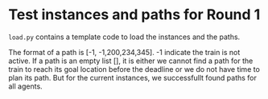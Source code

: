 # Test instances and paths for Round 1

``load.py`` contains a template code to load the instances and the paths.

The format of a path is \[-1, -1,200,234,345\]. -1 indicate the train is not active.
If a path is an empty list \[\], 
it is either we cannot find a path for the train to reach its goal location before the deadline 
or we do not have time to plan its path. But for the current instances, we successfullt found paths for all agents. 
